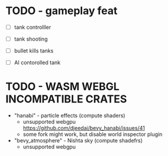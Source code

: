 # TODO - gameplay feat

- [ ] tank controlller
- [ ] tank shooting
- [ ] bullet kills tanks
- [ ] AI contorolled tank



# TODO - WASM WEBGL INCOMPATIBLE CRATES

- "hanabi" - particle effects (compute shaders)
   - unsupported webgpu https://github.com/djeedai/bevy_hanabi/issues/41
   - some fork might work, but disable world inspector plugin 
- "bevy_atmosphere" - Nishta sky (compute shadefrs)
   - unsupported webgpu


